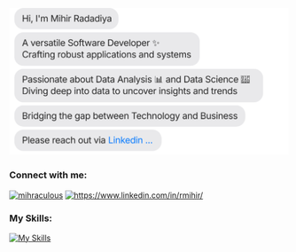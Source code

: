 [![](https://github.com/mihirr007/mihirr007/blob/main/chat.svg)](https://www.linkedin.com/in/rmihir/)

<h3 align="left">Connect with me:</h3>

<p align="left">
<a href="https://twitter.com/mihraculous" target="blank"><img align="center" src="https://raw.githubusercontent.com/rahuldkjain/github-profile-readme-generator/master/src/images/icons/Social/twitter.svg" alt="mihraculous" height="30" width="40" /></a>
<a href="https://www.linkedin.com/in/rmihir/" target="blank"><img align="center" src="https://raw.githubusercontent.com/rahuldkjain/github-profile-readme-generator/master/src/images/icons/Social/linked-in-alt.svg" alt="https://www.linkedin.com/in/rmihir/" height="30" width="40" /></a>
</p>
<h3 align="left">My Skills:</h3>

[![My Skills](https://skillicons.dev/icons?i=anaconda,angular,aws,azure,bash,bitbucket,bootstrap,c,cassandra,css,discord,django,docker,elasticsearch,fastapi,figma,flask,gcp,git,github,go,graphql,heroku,html,java,jquery,js,kafka,kubernetes,linux,mongodb,mysql,nodejs,npm,opencv,postgres,powershell,py,postman,r,react,regex,selenium,sklearn,tailwind,tensorflow,terraform,ubuntu,vscode,vercel,vue&theme=light)](https://www.linkedin.com/in/rmihir/)
